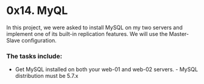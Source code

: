 # 0x14. MyQL

In this project, we were asked to install MySQL on my two servers and implement one of its built-in replication features.
We will use the Master-Slave configuration.

### The tasks include:

 - Get MySQL installed on both your web-01 and web-02 servers.
		 - MySQL distribution must be 5.7.x

